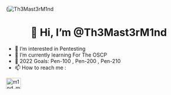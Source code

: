 (![Th3Mast3rM1nd](https://user-images.githubusercontent.com/92652606/137818391-2b4a1376-b243-4f89-bd22-8841e417f0c4.jpg)

<h1 align="center">👋 Hi, I’m @Th3Mast3rM1nd</h1>

- 👀 I’m interested in Pentesting
- 🌱 I’m currently learning For The OSCP
- 🥅 2022 Goals: Pen-100 , Pen-200 , Pen-210
- 📫 How to reach me :
<p align="left">
<a href="https://twitter.com/m1nd_mast3r" target="blank"><img align="center" src="https://cdn.jsdelivr.net/npm/simple-icons@3.0.1/icons/twitter.svg" alt="m1nd_mast3r" height="30" width="40" /></a>
</p>

<!---
Th3Mast3rM1nd/Th3Mast3rM1nd is a ✨ special ✨ repository because its `README.md` (this file) appears on your GitHub profile.
You can click the Preview link to take a look at your changes.
--->

